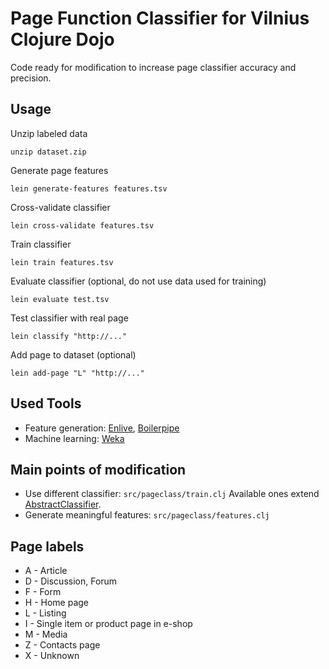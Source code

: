 # Page Function Classifier for Vilnius Clojure Dojo

Code ready for modification to increase page classifier accuracy and precision.

## Usage

Unzip labeled data


    unzip dataset.zip

Generate page features


    lein generate-features features.tsv

Cross-validate classifier


    lein cross-validate features.tsv

Train classifier


    lein train features.tsv

Evaluate classifier (optional, do not use data used for training)


    lein evaluate test.tsv

Test classifier with real page


    lein classify "http://..."

Add page to dataset (optional)


    lein add-page "L" "http://..."


## Used Tools

* Feature generation: [Enlive](https://github.com/cgrand/enlive), [Boilerpipe](https://code.google.com/p/boilerpipe/)
* Machine learning: [Weka](http://www.cs.waikato.ac.nz/ml/weka/)

## Main points of modification

* Use different classifier: `src/pageclass/train.clj` Available ones extend [AbstractClassifier](http://weka.sourceforge.net/doc.dev/weka/classifiers/AbstractClassifier.html).
* Generate meaningful features: `src/pageclass/features.clj`

## Page labels

* A - Article
* D - Discussion, Forum
* F - Form
* H - Home page
* L - Listing
* I - Single item or product page in e-shop
* M - Media
* Z - Contacts page
* X - Unknown